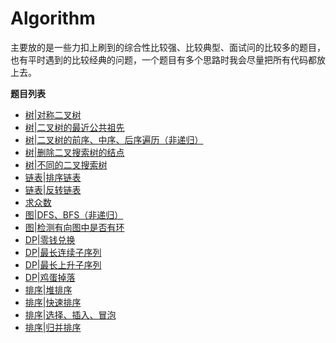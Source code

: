 ﻿# Algorithm

主要放的是一些力扣上刷到的综合性比较强、比较典型、面试问的比较多的题目，也有平时遇到的比较经典的问题，一个题目有多个思路时我会尽量把所有代码都放上去。

**题目列表**

- [树|对称二叉树](./tree/symmetric_binary_trees.md)
- [树|二叉树的最近公共祖先](./tree/most_recent_common_ancestor.md)
- [树|二叉树的前序、中序、后序遍历（非递归）](./tree/traverse.md)
- [树|删除二叉搜索树的结点](./tree/delete_binary_search_trees_node.md)
- [树|不同的二叉搜索树](./tree/different_binary_search_trees.md)
- [链表|排序链表](./list/sort.md)
- [链表|反转链表](./list/reverse.md)
- [求众数](./else/most_num.md)
- [图|DFS、BFS（非递归）](./chart/dfs_bfs.md)
- [图|检测有向图中是否有环](./chart/ring.md)
- [DP|零钱兑换](./dp/coins_change.md)
- [DP|最长连续子序列](./dp/longest_continuous_list.md)
- [DP|最长上升子序列](./dp/longest_up_list.md)
- [DP|鸡蛋掉落](./dp/egg_fall.md)
- [排序|堆排序](./sort/deap.md)
- [排序|快速排序](./sort/quick.md)
- [排序|选择、插入、冒泡](./sort/simple.md)
- [排序|归并排序](./sort/merge.md)
